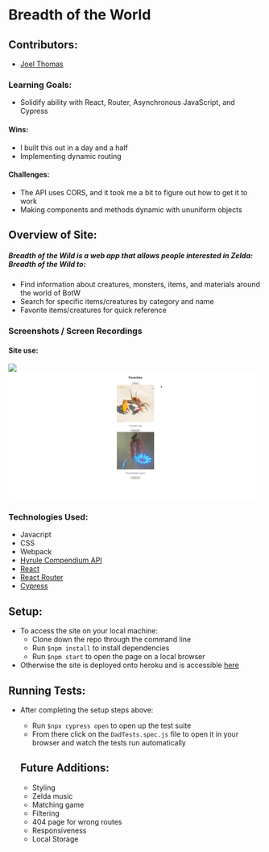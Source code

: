 # Breadth of the World

## Contributors:
* [Joel Thomas](https://github.com/Shakikka)

### Learning Goals:
 * Solidify ability with React, Router, Asynchronous JavaScript, and Cypress
#### Wins:
 * I built this out in a day and a half
 * Implementing dynamic routing
#### Challenges:
  * The API uses CORS, and it took me a bit to figure out how to get it to work
  * Making components and methods dynamic with ununiform objects


## Overview of Site:
##### Breadth of the Wild is a web app that allows people interested in Zelda: Breadth of the Wild to:
  * Find information about creatures, monsters, items, and materials around the world of BotW
  * Search for specific items/creatures by category and name
  * Favorite items/creatures for quick reference

### Screenshots / Screen Recordings
#### Site use:
<img src='./src/zelda-giph-1.gif'/>

<img src='./src/zelda-giph-2.gif'/>

### Technologies Used:
* Javacript
* CSS
* Webpack
* [Hyrule Compendium API](https://github.com/gadhagod/Hyrule-Compendium-API)
* [React](https://reactjs.org/)
* [React Router](https://reactrouter.com/)
* [Cypress](https://www.cypress.io/)

## Setup:
* To access the site on your local machine:
  * Clone down the repo through the command line
  * Run `$npm install` to install dependencies
  * Run `$npm start` to open the page on a local browser
* Otherwise the site is deployed onto heroku and is accessible [here](https://breadth-of-the-world.herokuapp.com/) 

## Running Tests:
* After completing the setup steps above:
  * Run `$npx cypress open` to open up the test suite
  * From there click on the `DadTests.spec.js` file to open it in your browser and watch the tests run automatically

  ## Future Additions:
  * Styling
  * Zelda music
  * Matching game
  * Filtering
  * 404 page for wrong routes
  * Responsiveness
  * Local Storage
